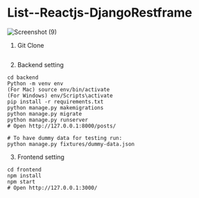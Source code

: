 # List--Reactjs-DjangoRestframe


![Screenshot (9)](https://user-images.githubusercontent.com/118424866/234658397-bd34ba84-6744-43af-97e1-3c6d0fb71f90.png)



1. Git Clone

```
```

2. Backend setting

```
cd backend
Python -m venv env
(For Mac) source env/bin/activate
(For Windows) env/Scripts\activate
pip install -r requirements.txt
python manage.py makemigrations
python manage.py migrate
python manage.py runserver
# Open http://127.0.0.1:8000/posts/

# To have dummy data for testing run:
python manage.py fixtures/dummy-data.json
```

3. Frontend setting

```
cd frontend
npm install
npm start
# Open http://127.0.0.1:3000/
```
